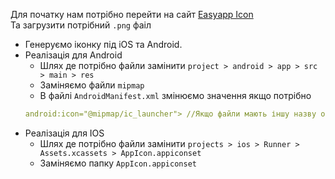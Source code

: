 Для початку нам потрібно перейти на сайт
[Easyapp Icon]( https://easyappicon.com/)  
Та загрузити потрібний `.png` фаіл
- Генеруємо іконку під iOS та Android.
- Реалізація для Android
	- Шлях де потрібно файли замінити `project > android > app > src > main > res`
	- Заміняємо файли `mipmap`
	- В файлі `AndroidManifest.xml` змінюємо значення якщо потрібно
	```yaml
	android:icon="@mipmap/ic_launcher"> //Якщо файли мають іншу назву оновлюємо назву
	```
- Реалізація для IOS
	- Шлях де потрібно файли замінити `projects > ios > Runner > Assets.xcassets > AppIcon.appiconset`
	- Заміняємо папку `AppIcon.appiconset`